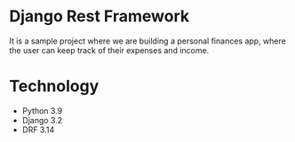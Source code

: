 # Django Rest Framework

It is a sample project where we are building a personal finances app, where the user can keep track of their expenses and income.

# Technology

* Python 3.9
* Django 3.2
* DRF 3.14
